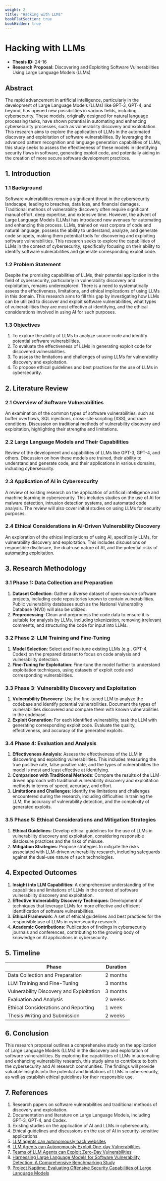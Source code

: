 ```yaml
---
weight: 2
title: "Hacking with LLMs"
bookFlatSection: true
bookHidden: true
---
```


# Hacking with LLMs

- **Thesis ID:** 24-16
- **Research Proposal:** Discovering and Exploiting Software Vulnerabilities Using Large Language Models (LLMs)

## Abstract

The rapid advancement in artificial intelligence, particularly in the development of Large Language Models (LLMs) like GPT-3, GPT-4, and beyond, has opened new possibilities in various fields, including cybersecurity. These models, originally designed for natural language processing tasks, have shown potential in automating and enhancing cybersecurity processes, such as vulnerability discovery and exploitation. This research aims to explore the application of LLMs in the automated discovery and exploitation of software vulnerabilities. By leveraging the advanced pattern recognition and language generation capabilities of LLMs, this study seeks to assess the effectiveness of these models in identifying security flaws in software, generating exploit code, and potentially aiding in the creation of more secure software development practices. 

## 1. Introduction

### 1.1 Background

Software vulnerabilities remain a significant threat in the cybersecurity landscape, leading to breaches, data loss, and financial damages. Traditional methods of vulnerability discovery often require significant manual effort, deep expertise, and extensive time. However, the advent of Large Language Models (LLMs) has introduced new avenues for automating and enhancing this process. LLMs, trained on vast corpora of code and natural language, possess the ability to understand, analyze, and generate code snippets, making them potential tools for discovering and exploiting software vulnerabilities. This research seeks to explore the capabilities of LLMs in the context of cybersecurity, specifically focusing on their ability to identify software vulnerabilities and generate corresponding exploit code.

### 1.2 Problem Statement

Despite the promising capabilities of LLMs, their potential application in the field of cybersecurity, particularly in vulnerability discovery and exploitation, remains underexplored. There is a need to systematically assess the effectiveness, limitations, and ethical implications of using LLMs in this domain. This research aims to fill this gap by investigating how LLMs can be utilized to discover and exploit software vulnerabilities, what types of vulnerabilities they are most effective at identifying, and the ethical considerations involved in using AI for such purposes.

### 1.3 Objectives

1. To explore the ability of LLMs to analyze source code and identify potential software vulnerabilities.
2. To evaluate the effectiveness of LLMs in generating exploit code for discovered vulnerabilities.
3. To assess the limitations and challenges of using LLMs for vulnerability discovery and exploitation.
4. To propose ethical guidelines and best practices for the use of LLMs in cybersecurity.

## 2. Literature Review

### 2.1 Overview of Software Vulnerabilities

An examination of the common types of software vulnerabilities, such as buffer overflows, SQL injections, cross-site scripting (XSS), and race conditions. Discussion on traditional methods of vulnerability discovery and exploitation, highlighting their strengths and limitations.

### 2.2 Large Language Models and Their Capabilities

Review of the development and capabilities of LLMs like GPT-3, GPT-4, and others. Discussion on how these models are trained, their ability to understand and generate code, and their applications in various domains, including cybersecurity.

### 2.3 Application of AI in Cybersecurity

A review of existing research on the application of artificial intelligence and machine learning in cybersecurity. This includes studies on the use of AI for malware detection, intrusion detection systems, and automated code analysis. The review will also cover initial studies on using LLMs for security purposes.

### 2.4 Ethical Considerations in AI-Driven Vulnerability Discovery

An exploration of the ethical implications of using AI, specifically LLMs, for vulnerability discovery and exploitation. This includes discussions on responsible disclosure, the dual-use nature of AI, and the potential risks of automating exploitation.

## 3. Research Methodology

### 3.1 Phase 1: Data Collection and Preparation

1. **Dataset Collection**: Gather a diverse dataset of open-source software projects, including code repositories known to contain vulnerabilities. Public vulnerability databases such as the National Vulnerability Database (NVD) will also be utilized.
2. **Preprocessing**: Clean and preprocess the code data to ensure it is suitable for analysis by LLMs, including tokenization, removing irrelevant comments, and structuring the code for input into LLMs.

### 3.2 Phase 2: LLM Training and Fine-Tuning

1. **Model Selection**: Select and fine-tune existing LLMs (e.g., GPT-4, Codex) on the prepared dataset to focus on code analysis and vulnerability detection.
2. **Fine-Tuning for Exploitation**: Fine-tune the model further to understand exploitation techniques, using datasets of exploit code and corresponding vulnerabilities.

### 3.3 Phase 3: Vulnerability Discovery and Exploitation

1. **Vulnerability Discovery**: Use the fine-tuned LLM to analyze the codebase and identify potential vulnerabilities. Document the types of vulnerabilities discovered and compare them with known vulnerabilities in the codebase.
2. **Exploit Generation**: For each identified vulnerability, task the LLM with generating corresponding exploit code. Evaluate the quality, effectiveness, and accuracy of the generated exploits.

### 3.4 Phase 4: Evaluation and Analysis

1. **Effectiveness Analysis**: Assess the effectiveness of the LLM in discovering and exploiting vulnerabilities. This includes measuring the true positive rate, false positive rate, and the types of vulnerabilities the model is most and least effective at identifying.
2. **Comparison with Traditional Methods**: Compare the results of the LLM-driven approach with traditional vulnerability discovery and exploitation methods in terms of speed, accuracy, and effort.
3. **Limitations and Challenges**: Identify the limitations and challenges encountered during the research, including difficulties in training the LLM, the accuracy of vulnerability detection, and the complexity of generated exploits.

### 3.5 Phase 5: Ethical Considerations and Mitigation Strategies

1. **Ethical Guidelines**: Develop ethical guidelines for the use of LLMs in vulnerability discovery and exploitation, considering responsible disclosure practices and the risks of misuse.
2. **Mitigation Strategies**: Propose strategies to mitigate the risks associated with LLM-driven vulnerability research, including safeguards against the dual-use nature of such technologies.

## 4. Expected Outcomes

1. **Insight into LLM Capabilities**: A comprehensive understanding of the capabilities and limitations of LLMs in the context of software vulnerability discovery and exploitation.
2. **Effective Vulnerability Discovery Techniques**: Development of techniques that leverage LLMs for more effective and efficient identification of software vulnerabilities.
3. **Ethical Framework**: A set of ethical guidelines and best practices for the responsible use of LLMs in cybersecurity research.
4. **Academic Contributions**: Publication of findings in cybersecurity journals and conferences, contributing to the growing body of knowledge on AI applications in cybersecurity.

## 5. Timeline

| Phase                                   | Duration   |
|-----------------------------------------|------------|
| Data Collection and Preparation         | 2 months   |
| LLM Training and Fine-Tuning            | 3 months   |
| Vulnerability Discovery and Exploitation| 3 months   |
| Evaluation and Analysis                 | 2 weeks   |
| Ethical Considerations and Reporting    | 1 week    |
| Thesis Writing and Submission           | 2 weeks    |

## 6. Conclusion

This research proposal outlines a comprehensive study on the application of Large Language Models (LLMs) in the discovery and exploitation of software vulnerabilities. By exploring the capabilities of LLMs in automating and enhancing vulnerability research, this study aims to contribute to both the cybersecurity and AI research communities. The findings will provide valuable insights into the potential and limitations of LLMs in cybersecurity, as well as establish ethical guidelines for their responsible use.

## 7. References

1. Research papers on software vulnerabilities and traditional methods of discovery and exploitation.
2. Documentation and literature on Large Language Models, including GPT-3, GPT-4, and Codex.
3. Existing studies on the application of AI and LLMs in cybersecurity.
4. Ethical guidelines and discussions on the use of AI in security-sensitive applications.
5. [LLM agents can autonomously hack websites](https://arxiv.org/abs/2402.06664)
6. [LLM Agents can Autonomously Exploit One-day Vulnerabilities](https://arxiv.org/abs/2404.08144)
7. [Teams of LLM Agents can Exploit Zero-Day Vulnerabilities](https://arxiv.org/abs/2406.01637)
8. [Harnessing Large Language Models for Software Vulnerability Detection: A Comprehensive Benchmarking Study](https://arxiv.org/abs/2405.15614)
9. [Project Naptime: Evaluating Offensive Security Capabilities of Large Language Models](https://googleprojectzero.blogspot.com/2024/06/project-naptime.html)


